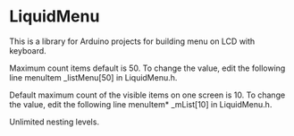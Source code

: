 LiquidMenu
==========
This is a library for Arduino projects for building menu on LCD with keyboard.

Maximum count items default is 50. To change the value, edit the following line
menuItem _listMenu[50] in LiquidMenu.h.

Default maximum count of the visible items on one screen is 10. To change the value, edit the following line
menuItem* _mList[10] in LiquidMenu.h.

Unlimited nesting levels. 
